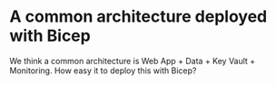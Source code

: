 # A common architecture deployed with Bicep
We think a common architecture is Web App + Data + Key Vault + Monitoring. How easy it to deploy this with Bicep?
